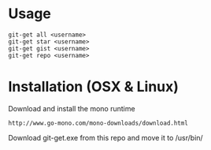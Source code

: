 Usage
=====
```
git-get all <username>
git-get star <username>
git-get gist <username>
git-get repo <username>
```

Installation (OSX & Linux)
==========================
Download and install the mono runtime
```
http://www.go-mono.com/mono-downloads/download.html
```
Download git-get.exe from this repo and move it to /usr/bin/
